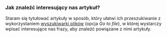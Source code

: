 ### Jak znaleźć interesujący nas artykuł?
Staram się tytułować artykuły w sposób, który ułatwi ich przeszukiwanie 
z wykorzystaniem [wyszukiwarki plików](https://github.com/danetykpl/danetykpl/find/main) 
(opcja *Go to file*), w której wystarczy wpisać interesujące nas frazy, 
aby znaleźć powiązane z nimi artykuły.
